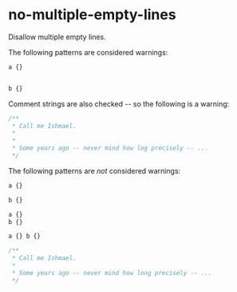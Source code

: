 # no-multiple-empty-lines

Disallow multiple empty lines.

The following patterns are considered warnings:

```css
a {}


b {}
```

Comment strings are also checked -- so the following is a warning:

```css
/**
 * Call me Ishmael.
 *
 *
 * Some years ago -- never mind how log precisely -- ...
 */
```

The following patterns are *not* considered warnings:

```css
a {}

b {}
```

```css
a {}
b {}
```

```css
a {} b {}
```

```css
/**
 * Call me Ishmael.
 *
 * Some years ago -- never mind how long precisely -- ...
 */
```

